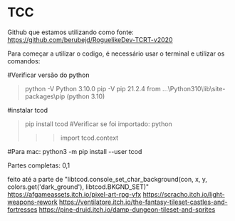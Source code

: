 # TCC

Github que estamos utilizando como fonte:
https://github.com/berubejd/RoguelikeDev-TCRT-v2020

Para começar a utilizar o codigo, é necessário usar o terminal e utilizar os comandos:

#Verificar versão do python
>python -V
Python 3.10.0
>pip -V
pip 21.2.4 from ...\Python310\lib\site-packages\pip (python 3.10)

#instalar tcod
>pip install tcod
#Verificar se foi importado:
>python
>>> import tcod.context

#Para mac:
python3 -m pip install --user tcod

Partes completas: 0,1

feito até a parte de 
"libtcod.console_set_char_background(con, x, y, colors.get('dark_ground'), libtcod.BKGND_SET)"
https://afgameassets.itch.io/pixel-art-rpg-vfx
https://scracho.itch.io/light-weapons-rework
https://ventilatore.itch.io/the-fantasy-tileset-castles-and-fortresses
https://pine-druid.itch.io/damp-dungeon-tileset-and-sprites

